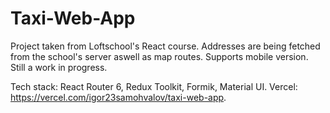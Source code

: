 # Taxi-Web-App
Project taken from Loftschool's React course. Addresses are being fetched from the school's server aswell as map routes. Supports mobile version. Still a work in progress.

Tech stack: React Router 6, Redux Toolkit, Formik, Material UI.
Vercel: https://vercel.com/igor23samohvalov/taxi-web-app.